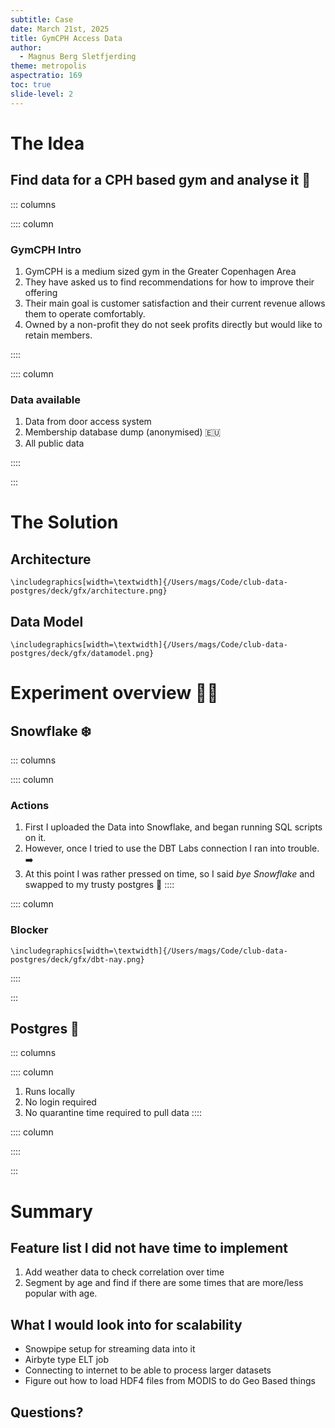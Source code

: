 ```yaml
---
subtitle: Case
date: March 21st, 2025
title: GymCPH Access Data
author:
  - Magnus Berg Sletfjerding
theme: metropolis
aspectratio: 169
toc: true
slide-level: 2
---
```


# The Idea
## Find data for a CPH based gym and analyse it 💸

::: columns

:::: column

### GymCPH Intro
1. GymCPH is a medium sized gym in the Greater Copenhagen Area
2. They have asked us to find recommendations for how to improve their offering
3. Their main goal is customer satisfaction and their current revenue allows them to operate comfortably.
4. Owned by a non-profit they do not seek profits directly but would like to retain members. 

::::

:::: column

### Data available
1. Data from door access system
2. Membership database dump (anonymised) 🇪🇺
3. All public data

::::

:::


# The Solution 

## Architecture 

```{=latex}
\includegraphics[width=\textwidth]{/Users/mags/Code/club-data-postgres/deck/gfx/architecture.png}
```

## Data Model
```{=latex}
\includegraphics[width=\textwidth]{/Users/mags/Code/club-data-postgres/deck/gfx/datamodel.png}
```



# Experiment overview 👨‍✈️
## Snowflake ❄️

::: columns

:::: column
### Actions
1. First I uploaded the Data into Snowflake, and began running SQL scripts on it.
2. However, once I tried to use the DBT Labs connection I ran into trouble. ➡️
3. At this point I was rather pressed on time, so I said _bye Snowflake_ and swapped to my trusty postgres 🐘
::::

:::: column
### Blocker
```{=latex}
\includegraphics[width=\textwidth]{/Users/mags/Code/club-data-postgres/deck/gfx/dbt-nay.png}
```

::::

:::

## Postgres 🐘

::: columns

:::: column
1. Runs locally
2. No login required
3. No quarantine time required to pull data
::::

:::: column

::::

:::


# Summary 
## Feature list I did not have time to implement 
1. Add weather data to check correlation over time 
2. Segment by age and find if there are some times that are more/less popular with age.


## What I would look into for scalability
- Snowpipe setup for streaming data into it 
- Airbyte type ELT job 
- Connecting to internet to be able to process larger datasets
- Figure out how to load HDF4 files from MODIS to do Geo Based things 

## Questions?